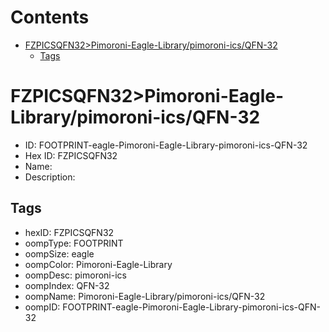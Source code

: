 



Contents
========

* [FZPICSQFN32>Pimoroni-Eagle-Library/pimoroni-ics/QFN-32](#fzpicsqfn32pimoroni-eagle-librarypimoroni-icsqfn-32)
	* [Tags](#tags)

# FZPICSQFN32>Pimoroni-Eagle-Library/pimoroni-ics/QFN-32

- ID: FOOTPRINT-eagle-Pimoroni-Eagle-Library-pimoroni-ics-QFN-32
- Hex ID: FZPICSQFN32
- Name: 
- Description: 

## Tags

- hexID: FZPICSQFN32
- oompType: FOOTPRINT
- oompSize: eagle
- oompColor: Pimoroni-Eagle-Library
- oompDesc: pimoroni-ics
- oompIndex: QFN-32
- oompName: Pimoroni-Eagle-Library/pimoroni-ics/QFN-32
- oompID: FOOTPRINT-eagle-Pimoroni-Eagle-Library-pimoroni-ics-QFN-32
